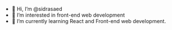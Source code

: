 - 👋 Hi, I’m @sidrasaed
- 👀 I’m interested in front-end web development
- 🌱 I’m currently learning React and Front-end web development.


<!---
sidrasaed/sidrasaed is a ✨ special ✨ repository because its `README.md` (this file) appears on your GitHub profile.
You can click the Preview link to take a look at your changes.
--->
